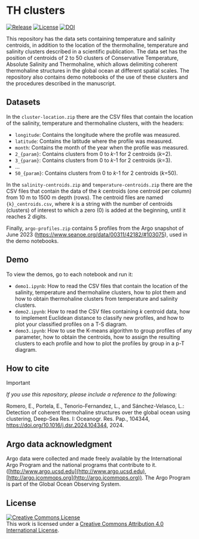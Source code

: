 # TH clusters  
<a href="https://github.com/romeroqe/th-clusters"><img src="https://shields.io/github/v/release/romeroqe/th-clusters" alt="Release"></a>
<a href="http://creativecommons.org/licenses/by/4.0/"><img src="https://shields.io/github/license/romeroqe/th-clusters" alt="License"></a>
<a href="https://doi.org/10.5281/zenodo.10038644"><img src="https://zenodo.org/badge/DOI/10.5281/zenodo.10038644.svg" alt="DOI"></a>

This repository has the data sets containing temperature and salinity centroids, in addition to the location of the thermohaline, temperature and salinity clusters described in a scientific publication. The data set has the position of centroids of 2 to 50 clusters of Conservative Temperature, Absolute Salinity and Thermohaline, which allows delimiting coherent thermohaline structures in the global ocean at different spatial scales. The repository also contains demo notebooks of the use of these clusters and the procedures described in the manuscript.

## Datasets
In the `cluster-location.zip` there are the CSV files that contain the location of the salinity, temperature and thermohaline clusters, with the headers:
- `longitude`: Contains the longitude where the profile was measured.
- `latitude`: Contains the latitude where the profile was measured.
- `month`: Contains the month of the year when the profile was measured.
- `2_{param}`: Contains clusters from 0 to _k_-1 for 2 centroids (_k_=2).
- `3_{param}`: Contains clusters from 0 to _k_-1 for 2 centroids (_k_=3).
- ...
- `50_{param}`: Contains clusters from 0 to _k_-1 for 2 centroids (_k_=50).

In the `salinity-centroids.zip` and `temperature-centroids.zip` there are the CSV files that contain the data of the _k_ centroids (one centroid per column) from 10 m to 1500 m depth (rows). The centroid files are named `{k}_centroids.csv`, where _k_ is a string with the number of centroids (clusters) of interest to which a zero (0) is added at the beginning, until it reaches 2 digits.

Finally, `argo-profiles.zip` contains 5 profiles from the Argo snapshot of June 2023 (https://www.seanoe.org/data/00311/42182/#103075), used in the demo notebooks.

## Demo
To view the demos, go to each notebook and run it:

- `demo1.ipynb`: How to read the CSV files that contain the location of the salinity, temperature and thermohaline clusters, how to plot them and how to obtain thermohaline clusters from temperature and salinity clusters.
- `demo2.ipynb`: How to read the CSV files containing _k_ centroid data, how to implement Euclidean distance to classify new profiles, and how to plot your classified profiles on a T-S diagram.
- `demo3.ipynb`: How to use the K-means algorithm to group profiles of any parameter, how to obtain the centroids, how to assign the resulting clusters to each profile and how to plot the profiles by group in a p-T diagram.

## How to cite

> [!IMPORTANT]
> _If you use this repository, please include a reference to the following:_
> 
> Romero, E., Portela, E., Tenorio-Fernandez, L., and Sánchez-Velasco, L.: Detection of coherent thermohaline structures over the global ocean using clustering, Deep-Sea Res. I: Oceanogr. Res. Pap., 104344, https://doi.org/10.1016/j.dsr.2024.104344, 2024.

## Argo data acknowledgment
Argo data were collected and made freely available by the International Argo Program and the national programs that contribute to it. ([http://www.argo.ucsd.edu](http://www.argo.ucsd.edu), [http://argo.jcommops.org](http://argo.jcommops.org)). The Argo Program is part of the Global Ocean Observing System.

## License
  
<a rel="license" href="http://creativecommons.org/licenses/by/4.0/"><img alt="Creative Commons License" style="border-width:0" src="https://i.creativecommons.org/l/by/4.0/88x31.png" /></a><br />This work is licensed under a <a rel="license" href="http://creativecommons.org/licenses/by/4.0/">Creative Commons Attribution 4.0 International License</a>.
